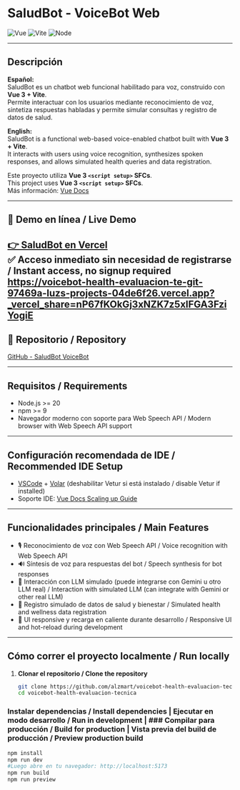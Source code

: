 # SaludBot - VoiceBot Web  
![Vue](https://img.shields.io/badge/Vue-3.5.18-brightgreen) ![Vite](https://img.shields.io/badge/Vite-7.0.6-blue) ![Node](https://img.shields.io/badge/Node-%3E=20-ff69b4)

---

## Descripción

**Español:**  
SaludBot es un chatbot web funcional habilitado para voz, construido con **Vue 3 + Vite**.  
Permite interactuar con los usuarios mediante reconocimiento de voz, sintetiza respuestas habladas y permite simular consultas y registro de datos de salud.

**English:**  
SaludBot is a functional web-based voice-enabled chatbot built with **Vue 3 + Vite**.  
It interacts with users using voice recognition, synthesizes spoken responses, and allows simulated health queries and data registration.

Este proyecto utiliza **Vue 3 `<script setup>` SFCs**.  
This project uses **Vue 3 `<script setup>` SFCs**.  
Más información: [Vue Docs](https://v3.vuejs.org/api/sfc-script-setup.html#sfc-script-setup)

---

## 🚀 Demo en línea / Live Demo
[👉 SaludBot en Vercel](https://voicebot-health-evaluacion-te-git-97469a-luzs-projects-04de6f26.vercel.app/?_vercel_share=nP67fKOkGj3xNZK7z5xIFGA3FziYogiE)  
✅ **Acceso inmediato sin necesidad de registrarse / Instant access, no signup required**
https://voicebot-health-evaluacion-te-git-97469a-luzs-projects-04de6f26.vercel.app?_vercel_share=nP67fKOkGj3xNZK7z5xIFGA3FziYogiE 
---

## 🔗 Repositorio / Repository
[GitHub - SaludBot VoiceBot](https://github.com/alzmart/voicebot-health-evaluacion-tecnica)

---

## Requisitos / Requirements

- Node.js >= 20  
- npm >= 9  
- Navegador moderno con soporte para Web Speech API / Modern browser with Web Speech API support  

---

## Configuración recomendada de IDE / Recommended IDE Setup

- [VSCode](https://code.visualstudio.com/) + [Volar](https://marketplace.visualstudio.com/items?itemName=Vue.volar) (deshabilitar Vetur si está instalado / disable Vetur if installed)  
- Soporte IDE: [Vue Docs Scaling up Guide](https://vuejs.org/guide/scaling-up/tooling.html#ide-support)

---

##  Funcionalidades principales / Main Features

- 🎙 Reconocimiento de voz con Web Speech API / Voice recognition with Web Speech API  
- 🔊 Síntesis de voz para respuestas del bot / Speech synthesis for bot responses  
- 🤖 Interacción con LLM simulado (puede integrarse con Gemini u otro LLM real) / Interaction with simulated LLM (can integrate with Gemini or other real LLM)  
- 📝 Registro simulado de datos de salud y bienestar / Simulated health and wellness data registration  
- 📱 UI responsive y recarga en caliente durante desarrollo / Responsive UI and hot-reload during development  

---

##  Cómo correr el proyecto localmente / Run locally

1. **Clonar el repositorio / Clone the repository**
   ```sh
   git clone https://github.com/alzmart/voicebot-health-evaluacion-tecnica.git
   cd voicebot-health-evaluacion-tecnica


### Instalar dependencias / Install dependencies | Ejecutar en modo desarrollo / Run in development | ### Compilar para producción / Build for production | Vista previa del build de producción / Preview production build
```sh
npm install
npm run dev
#Luego abre en tu navegador: http://localhost:5173
npm run build
npm run preview
